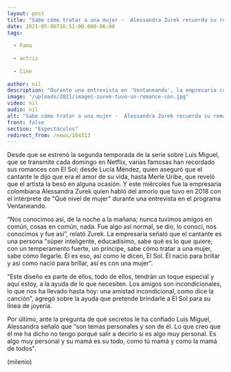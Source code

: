 ```yaml
---
layout: post
title: "Sabe cómo tratar a una mujer -  Alessandra Zurek recuerda su romance con Luis Miguel"
date: 2021-05-06T16:51:00.000-06:00
tags:
  
  - Fama
  
  - actriz
  
  - Cine
  
author: nil
description: "Durante una entrevista en 'Ventaneando', la empresaria colombiana habló del amorío que tuvo en 2018 con el intérprete de Qué nivel de mujer. "
image: "/uploads/2021/images-zurek-tuvo-un-romance-con.jpg"
video: nil
audio: nil
alt: "Sabe cómo tratar a una mujer -  Alessandra Zurek recuerda su romance con Luis Miguel"
front: false
section: "Espectáculos"
redirect_from: /news/184313
---
```


Desde que se estrenó la segunda temporada de la serie sobre Luis Miguel, que se transmite cada domingo en Netflix, varias famosas han recordado sus romances con El Sol; desde Lucía Méndez, quien aseguró que el cantante le dijo que era el amor de su vida, hasta Merle Uribe, que reveló que el artista la besó en alguna ocasión. Y este miércoles fue la empresaria colombiana Alessandra Zurek quien habló del amorío que tuvo en 2018 con el intérprete de "Qué nivel de mujer" durante una entrevista en el programa Ventaneando. 

“Nos conocimos así, de la noche a la mañana; nunca tuvimos amigos en común, cosas en común, nada. Fue algo así normal, se dio, lo conocí, nos conocimos y fue así”, relató Zurek. La empresaria señaló que el cantante es una persona "súper inteligente, educadísimo, sabe qué es lo que quiere, con un temperamento fuerte, un príncipe, sabe cómo tratar a una mujer, sabe cómo llegarle. Él es eso, así como le dicen, El Sol. Él nació para brillar y así como nació para brillar, así es con una mujer”. 

“Este diseño es parte de ellos, todo de ellos, tendrán un toque especial y aquí estoy, a la ayuda de lo que necesiten. Los amigos son incondicionales, lo que nos ha llevado hasta hoy: una amistad incondicional, como dice la canción”, agregó sobre la ayuda que pretende brindarle a El Sol para su línea de joyería. 

Por último, ante la pregunta de qué secretos le ha confiado Luis Miguel, Alessandra señaló que “son temas personales y son de él. Lo que creo que él me ha dicho no tengo porqué salir a decirlo si es algo muy personal. Es algo muy personal y su mamá es su todo, como tú mamá y como la mamá de todos". 

(milenio)